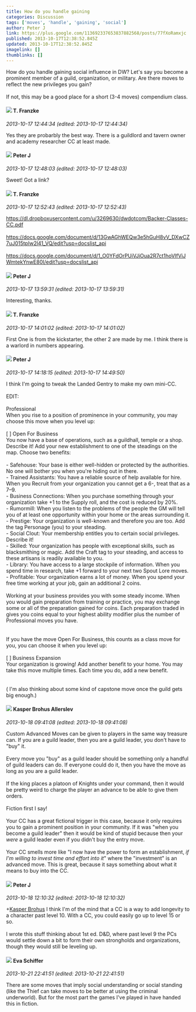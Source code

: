 ```yaml
---
title: How do you handle gaining
categories: Discussion
tags: ['moves', 'handle', 'gaining', 'social']
author: Peter J
link: https://plus.google.com/113692337653837882568/posts/77fXoRamxjc
published: 2013-10-17T12:38:52.845Z
updated: 2013-10-17T12:38:52.845Z
imagelink: []
thumblinks: []
---
```


How do you handle gaining social influence in DW? Let&#39;s say you become a prominent member of a guild, organization, or military. Are there moves to reflect the new privileges you gain?<br /><br />If not, this may be a good place for a short (3-4 moves) compendium class. 
<div id='comment z13dwrcpdt2mw1lt423njdfqcxerin4kk'>
  <h4><img src='{{site.baseurl}}//images/avatars/110330901807759406775_photo.jpg'> T. Franzke</h4>
      <p><cite>2013-10-17 12:44:34 (edited: 2013-10-17 12:44:34)</cite></p>
        <p>Yes they are probarbly the best way. There is a guildlord and tavern owner and academy researcher CC at least made.</p>
</div>
        

<div id='comment z13dwrcpdt2mw1lt423njdfqcxerin4kk'>
  <h4><img src='{{site.baseurl}}//images/avatars/113692337653837882568_photo.jpg'> Peter J</h4>
      <p><cite>2013-10-17 12:48:03 (edited: 2013-10-17 12:48:03)</cite></p>
        <p>Sweet! Got a link?</p>
</div>
        

<div id='comment z13dwrcpdt2mw1lt423njdfqcxerin4kk'>
  <h4><img src='{{site.baseurl}}//images/avatars/110330901807759406775_photo.jpg'> T. Franzke</h4>
      <p><cite>2013-10-17 12:52:43 (edited: 2013-10-17 12:52:43)</cite></p>
        <p><a href="https://dl.dropboxusercontent.com/u/3269630/dwdotcom/Backer-Classes-CC.pdf" class="ot-anchor">https://dl.dropboxusercontent.com/u/3269630/dwdotcom/Backer-Classes-CC.pdf</a><br /><br /><a href="https://docs.google.com/document/d/13GwAGhWEQw3e5hGuH8vV_DXwCZ7uJ015tpIw2l41_VQ/edit?usp=docslist_api" class="ot-anchor">https://docs.google.com/document/d/13GwAGhWEQw3e5hGuH8vV_DXwCZ7uJ015tpIw2l41_VQ/edit?usp=docslist_api</a><br /><br /><a href="https://docs.google.com/document/d/1_O0YFdOrPUiVJiOua2R7ct1hoVlfViJWmtekYnwE80I/edit?usp=docslist_api" class="ot-anchor">https://docs.google.com/document/d/1_O0YFdOrPUiVJiOua2R7ct1hoVlfViJWmtekYnwE80I/edit?usp=docslist_api</a></p>
</div>
        

<div id='comment z13dwrcpdt2mw1lt423njdfqcxerin4kk'>
  <h4><img src='{{site.baseurl}}//images/avatars/113692337653837882568_photo.jpg'> Peter J</h4>
      <p><cite>2013-10-17 13:59:31 (edited: 2013-10-17 13:59:31)</cite></p>
        <p>Interesting, thanks.</p>
</div>
        

<div id='comment z13dwrcpdt2mw1lt423njdfqcxerin4kk'>
  <h4><img src='{{site.baseurl}}//images/avatars/110330901807759406775_photo.jpg'> T. Franzke</h4>
      <p><cite>2013-10-17 14:01:02 (edited: 2013-10-17 14:01:02)</cite></p>
        <p>First One is from the kickstarter, the other 2 are made by me. I think there is a warlord in numbers appearing.</p>
</div>
        

<div id='comment z13dwrcpdt2mw1lt423njdfqcxerin4kk'>
  <h4><img src='{{site.baseurl}}//images/avatars/113692337653837882568_photo.jpg'> Peter J</h4>
      <p><cite>2013-10-17 14:18:15 (edited: 2013-10-17 14:49:50)</cite></p>
        <p>I think I&#39;m going to tweak the Landed Gentry to make my own mini-CC.<br /><br />EDIT: <br /><br />Professional<br />When you rise to a position of prominence in your community, you may choose this move when you level up:<br /><br />[ ] Open For Business<br />You now have a base of operations, such as a guildhall, temple or a shop. Describe it! Add your new establishment to one of the steadings on the map. Choose two benefits:<br /><br />- Safehouse: Your base is either well-hidden or protected by the authorities. No one will bother you when you&#39;re hiding out in there.<br />- Trained Assistants: You have a reliable source of help available for hire. When you Recruit from your organization you cannot get a 6-, treat that as a 7–9.<br />- Business Connections: When you purchase something through your organization take +1 to the Supply roll, and the cost is reduced by 20%.<br />- Rumormill: When you listen to the problems of the people the GM will tell you of at least one opportunity within your home or the areas surrounding it.<br />- Prestige: Your organization is well-known and therefore you are too. Add the tag Personage (you) to your steading.<br />- Social Clout: Your membership entitles you to certain social privileges. Describe it!<br />- Skilled: Your organization has people with exceptional skills, such as blacksmithing or magic. Add the Craft tag to your steading, and access to these artisans is readily available to you.<br />- Library: You have access to a large stockpile of information. When you spend time in research, take +1 forward to your next two Spout Lore moves.<br />- Profitable: Your organization earns a lot of money. When you spend your free time working at your job, gain an additional 2 coins.<br /><br />Working at your business provides you with some steady income. When you would gain preparation from training or practice, you may exchange some or all of the preparation gained for coins. Each preparation traded in gives you coins equal to your highest ability modifier plus the number of Professional moves you have. <br /><br /><br />If you have the move Open For Business, this counts as a class move for you, you can choose it when you level up:<br /><br />[ ] Business Expansion<br />Your organization is growing! Add another benefit to your home. You may take this move multiple times. Each time you do, add a new benefit.<br /><br /><br />( I&#39;m also thinking about some kind of capstone move once the guild gets big enough.)</p>
</div>
        

<div id='comment z13dwrcpdt2mw1lt423njdfqcxerin4kk'>
  <h4><img src='{{site.baseurl}}//images/avatars/110937611143261107555_photo.jpg'> Kasper Brohus Allerslev</h4>
      <p><cite>2013-10-18 09:41:08 (edited: 2013-10-18 09:41:08)</cite></p>
        <p>Custom Advanced Moves can be given to players in the same way treasure can. If you are a guild leader, then you are a guild leader, you don&#39;t have to &quot;buy&quot; it.<br /><br />Every move you &quot;buy&quot; as a guild leader should be something only a handful of guild leaders can do. If everyone could do it, then you have the move as long as you are a guild leader.<br /><br />If the king places a platoon of Knights under your command, then it would be pretty weird to charge the player an advance to be able to give them orders.<br /><br />Fiction first I say!<br /><br />Your CC has a great fictional trigger in this case, because it only requires you to gain a prominent position in your community. If it was &quot;when you become a guild leader&quot; then it would be kind of stupid because then your <i>were</i> a guild leader even if you didn&#39;t buy the entry move.<br /><br />Your CC smells more like &quot;I now have the power to form an establishment, <i>if I&#39;m willing to invest time and effort into it</i>&quot; where the &quot;investment&quot; is an advanced move. This is great, because it says something about what it means to buy into the CC.</p>
</div>
        

<div id='comment z13dwrcpdt2mw1lt423njdfqcxerin4kk'>
  <h4><img src='{{site.baseurl}}//images/avatars/113692337653837882568_photo.jpg'> Peter J</h4>
      <p><cite>2013-10-18 12:10:32 (edited: 2013-10-18 12:10:32)</cite></p>
        <p><span class="proflinkWrapper"><span class="proflinkPrefix">+</span><a class="proflink" href="https://plus.google.com/110937611143261107555" oid="110937611143261107555">Kasper Brohus</a></span> I think I&#39;m of the mind that a CC is a way to add longevity to a character past level 10. With a CC, you could easily go up to level 15 or so. <br /><br />I wrote this stuff thinking about 1st ed. D&amp;D, where past level 9 the PCs would settle down a bit to form their own strongholds and organizations, though they would still be leveling up.</p>
</div>
        

<div id='comment z13dwrcpdt2mw1lt423njdfqcxerin4kk'>
  <h4><img src='{{site.baseurl}}//images/avatars/100264574220559270115_photo.jpg'> Eva Schiffer</h4>
      <p><cite>2013-10-21 22:41:51 (edited: 2013-10-21 22:41:51)</cite></p>
        <p>There are some moves that imply social understanding or social standing (like the Thief can take moves to be better at using the criminal underworld). But for the most part the games I&#39;ve played in have handed this in fiction. </p>
</div>
        